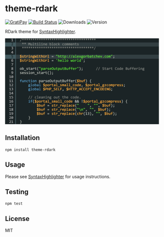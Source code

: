 # theme-rdark

[![GratiPay](https://img.shields.io/gratipay/user/alexgorbatchev.svg)](https://gratipay.com/alexgorbatchev/)
[![Build Status](https://travis-ci.org/syntaxhighlighter/theme-rdark.svg)](https://travis-ci.org/syntaxhighlighter/theme-rdark)
![Downloads](https://img.shields.io/npm/dm/theme-rdark.svg)
![Version](https://img.shields.io/npm/v/theme-rdark.svg)

RDark theme for [SyntaxHighlighter](https://github.com/syntaxhighlighter/syntaxhighlighter).

![Screenshot](screenshot.png)

## Installation

```
npm install theme-rdark
```

## Usage

Please see [SyntaxHighlighter](https://github.com/syntaxhighlighter/syntaxhighlighter) for usage instructions.

## Testing

```
npm test
```

## License

MIT
